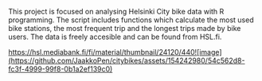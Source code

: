 This project is focused on analysing Helsinki City bike data with R programming. The script includes functions which calculate the most used bike stations,
the most frequent trip and the longest trips made by bike users. The data is freely accesible and can be found from HSL.fi.

https://hsl.mediabank.fi/fi/material/thumbnail/24120/440![image](https://github.com/JaakkoPen/citybikes/assets/154242980/54c562d8-fc3f-4999-99f8-0b1a2ef139c0)

